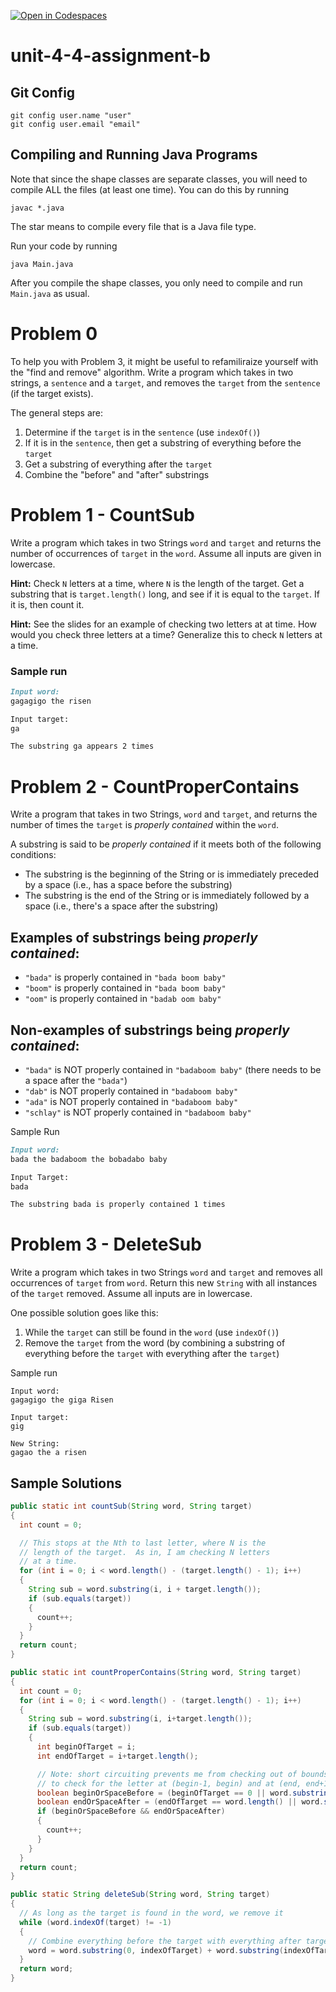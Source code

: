 [![Open in Codespaces](https://classroom.github.com/assets/launch-codespace-2972f46106e565e64193e422d61a12cf1da4916b45550586e14ef0a7c637dd04.svg)](https://classroom.github.com/open-in-codespaces?assignment_repo_id=17116566)
# unit-4-4-assignment-b

## Git Config
```
git config user.name "user"
git config user.email "email"
```

## Compiling and Running Java Programs
Note that since the shape classes are separate classes, you will need to compile ALL the files (at least one time).  You can do this by running
```
javac *.java
```
The star means to compile every file that is a Java file type.

Run your code by running
```
java Main.java
```

After you compile the shape classes, you only need to compile and run `Main.java` as usual.

# Problem 0
To help you with Problem 3, it might be useful to refamiliraize yourself with the "find and remove" algorithm.  Write a program which takes in two strings, a `sentence` and a `target`, and removes the `target` from the `sentence` (if the target exists).

The general steps are:
1. Determine if the `target` is in the `sentence` (use `indexOf()`)
2. If it is in the `sentence`, then get a substring of everything before the `target`
3. Get a substring of everything after the `target`
4. Combine the "before" and "after" substrings

# Problem 1 - CountSub
Write a program which takes in two Strings `word` and `target` and returns the number of occurrences of `target` in the `word`.  Assume all inputs are given in lowercase.

**Hint:** Check `N` letters at a time, where `N` is the length of the target.  Get a substring that is `target.length()` long, and see if it is equal to the `target`.  If it is, then count it.

**Hint:** See the slides for an example of checking two letters at at time.  How would you check three letters at a time?  Generalize this to check `N` letters at a time.

### Sample run
```md
Input word:
gagagigo the risen

Input target:
ga

The substring ga appears 2 times
```

# Problem 2 - CountProperContains
Write a program that takes in two Strings, `word` and `target`, and returns the number of times the `target` is *properly contained* within the `word`.

A substring is said to be *properly contained* if it meets both of the following conditions:
* The substring is the beginning of the String or is immediately preceded by a space (i.e., has a space before the substring)
* The substring is the end of the String or is immediately followed by a space (i.e., there's a space after the substring)

## Examples of substrings being *properly contained*:
* `"bada"` is properly contained in `"bada boom baby"`
* `"boom"` is properly contained in `"bada boom baby"`
* `"oom"` is properly contained in `"badab oom baby"`

## Non-examples of substrings being *properly contained*:
* `"bada"` is NOT properly contained in `"badaboom baby"` (there needs to be a space after the `"bada"`)
* `"dab"` is NOT properly contained in `"badaboom baby"`
* `"ada"` is NOT properly contained in `"badaboom baby"`
* `"schlay"` is NOT properly contained in `"badaboom baby"`

Sample Run
```md
Input word:
bada the badaboom the bobadabo baby

Input Target:
bada

The substring bada is properly contained 1 times
```

# Problem 3 - DeleteSub
Write a program which takes in two Strings `word` and `target` and removes all occurrences of `target` from `word`.  Return this new `String` with all instances of the `target` removed.  Assume all inputs are in lowercase.

One possible solution goes like this:
1. While the `target` can still be found in the `word` (use `indexOf()`)
2. Remove the `target` from the word (by combining a substring of everything before the `target` with everything after the `target`)

Sample run
```
Input word:
gagagigo the giga Risen

Input target:
gig

New String:
gagao the a risen
```

## Sample Solutions
```java
public static int countSub(String word, String target)
{
  int count = 0;

  // This stops at the Nth to last letter, where N is the
  // length of the target.  As in, I am checking N letters
  // at a time.
  for (int i = 0; i < word.length() - (target.length() - 1); i++)
  {
    String sub = word.substring(i, i + target.length());
    if (sub.equals(target))
    {
      count++;
    }
  }
  return count;
}

public static int countProperContains(String word, String target)
{
  int count = 0;
  for (int i = 0; i < word.length() - (target.length() - 1); i++)
  {
    String sub = word.substring(i, i+target.length());
    if (sub.equals(target))
    {
      int beginOfTarget = i;
      int endOfTarget = i+target.length();

      // Note: short circuiting prevents me from checking out of bounds when I attempt
      // to check for the letter at (begin-1, begin) and at (end, end+1)
      boolean beginOrSpaceBefore = (beginOfTarget == 0 || word.substring(beginOfTarget-1, beginOfTarget).equals(" "));
      boolean endOrSpaceAfter = (endOfTarget == word.length() || word.substring(endOfTarget, endOfTarget+1).equals(" "));
      if (beginOrSpaceBefore && endOrSpaceAfter)
      {
        count++;
      }
    }
  }
  return count;
}

public static String deleteSub(String word, String target)
{
  // As long as the target is found in the word, we remove it
  while (word.indexOf(target) != -1)
  {
    // Combine everything before the target with everything after target
    word = word.substring(0, indexOfTarget) + word.substring(indexOfTarget + target.length());
  }
  return word;
}
```
